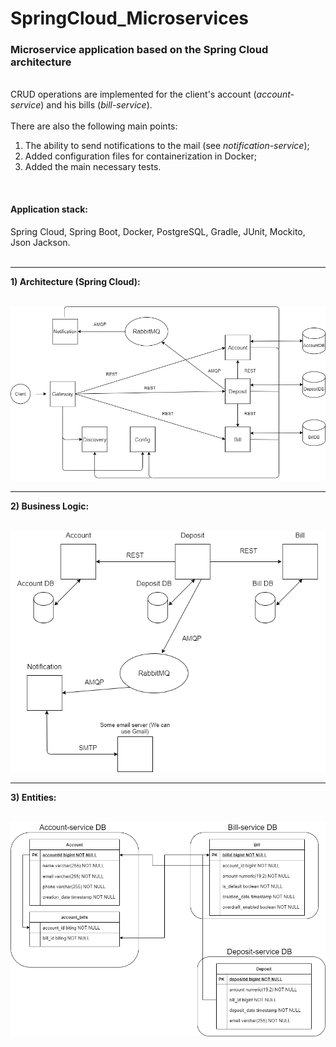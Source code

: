 # SpringCloud_Microservices

### Microservice application based on the Spring Cloud architecture

<br>CRUD operations are implemented for the client's account (*account-service*) and his bills (*bill-service*).</br>
<br>There are also the following main points:  
1. The ability to send notifications to the mail (see *notification-service*);  
2. Added configuration files for containerization in Docker;  
3. Added the main necessary tests.
</br>
<h4>Application stack:</h4>
Spring Cloud, Spring Boot, Docker, PostgreSQL, Gradle, JUnit, Mockito, Json Jackson.
</br>
</br>

---
**1) Architecture (Spring Cloud):**
</br>
</br>

![alt text](https://github.com/MrEvgeny13/SpringCloud_Microservices/blob/master/Architecture_SpringCloud.png?raw=true)

---
**2) Business Logic:**
</br>
</br>

![alt text](https://github.com/MrEvgeny13/SpringCloud_Microservices/blob/master/Business+Logic+Archinecture.png?raw=true)

---
**3) Entities:**
</br>
</br>

![alt text](https://github.com/MrEvgeny13/SpringCloud_Microservices/blob/master/Entities_Architecture.png?raw=true)

